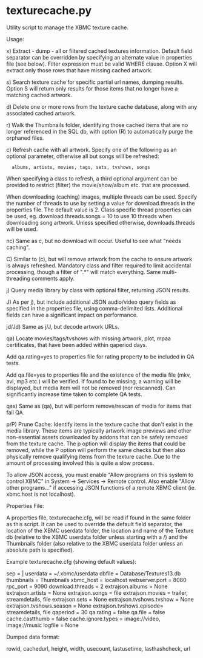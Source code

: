 texturecache.py
===============

Utility script to manage the XBMC texture cache.

Usage:

 x) Extract - dump - all or filtered cached textures information. Default
 field separator can be overridden by specifying an alternate value in
 properties file (see below). Filter expression must be valid WHERE clause.
 Option X will extract only those rows that have missing cached artwork.

 s) Search texture cache for specific partial url names, dumping results.
 Option S will return only results for those items that no longer have a
 matching cached artwork.

 d) Delete one or more rows from the texture cache database, along with
 any associated cached artwork.

 r) Walk the Thumbnails folder, identifying those cached items that are no
 longer referenced in the SQL db, with option (R) to automatically purge
 the orphaned files.

 c) Refresh cache with all artwork. Specify one of the following as an
 optional parameter, otherwise all but songs will be refreshed:

      albums, artists, movies, tags, sets, tvshows, songs

 When specifying a class to refresh, a third optional argument can be provided
 to restrict (filter) the movie/show/album etc. that are processed.
 
 When downloading (caching) images, multiple threads can be used. Specify the
 number of threads to use by setting a value for download.threads in the
 properties file. The default value is 2. Class specific thread properties
 can be used, eg. download.threads.songs = 10 to use 10 threads when downloading
 song artwork. Unless specified otherwise, downloads.threads will be used.

 nc) Same as c, but no download will occur. Useful to see what "needs caching".

 C) Similar to (c), but will remove artwork from the cache to ensure
 artwork is always refreshed. Mandatory class and filter required to limit
 accidental processing, though a filter of ".*" will match everything. Same
 multi-threading comments apply.

 j) Query media library by class with optional filter, returning JSON results.

 J) As per j), but include additional JSON audio/video query fields as specified
 in the properties file, using comma-delimited lists. Additional fields can have
 a significant impact on performance.

 jd/Jd) Same as j/J, but decode artwork URLs.

 qa) Locate movies/tags/tvshows with missing artwork, plot, mpaa certificates, that
 have been added within qaperiod days.
 
 Add qa.rating=yes to properties file for rating property to be included in QA tests.
 
 Add qa.file=yes to properties file and the existence of the media file (mkv, avi,
 mp3 etc.) will be verified. If found to be missing, a warning will be displayed, but
 media item will not be removed (nor rescanned). Can significantly increase time taken
 to complete QA tests.

 qax) Same as (qa), but will perform remove/rescan of media for items that fail QA.

 p/P) Prune Cache: Identify items in the texture cache that don't exist in the media
 library. These items are typically artwork image previews and other non-essential
 assets downloaded by addons that can be safely removed from the texture cache.
 The p option will display the items that could be removed, while the P option will
 perform the same checks but then also physically remove qualifying items from the
 texture cache. Due to the amount of processing involved this is quite a slow process.

 To allow JSON access, you must enable "Allow programs on this system to control XBMC"
 in System -> Services -> Remote control. Also enable "Allow other programs..." if
 accessing JSON functions of a remote XBMC client (ie. xbmc.host is not localhost).

Properties File:

 A properties file, texturecache.cfg, will be read if found in the same
 folder as this script. It can be used to override the default field
 separator, the location of the XBMC userdata folder, the location and name
 of the Texture db (relative to the XBMC userdata folder unless starting
 with a /) and the Thumbnails folder (also relative to the XBMC userdata folder
 unless an absolute path is specified).

 Example texturecache.cfg (showing default values):

   sep = |
   userdata = ~/.xbmc/userdata
   dbfile = Database/Textures13.db
   thumbnails = Thumbnails
   xbmc_host = localhost
   webserver.port = 8080
   rpc_port = 9090
   download.threads = 2
   extrajson.albums  = None
   extrajson.artists = None
   extrajson.songs   = file
   extrajson.movies  = trailer, streamdetails, file
   extrajson.sets    = None
   extrajson.tvshows.tvshow = None
   extrajson.tvshows.season = None
   extrajson.tvshows.episode= streamdetails, file
   qaperiod = 30
   qa.rating = false
   qa.file   = false
   cache.castthumb = false
   cache.ignore.types = image://video, image://music
   logfile = None

Dumped data format:

 rowid, cachedurl, height, width, usecount, lastusetime, lasthashcheck, url
